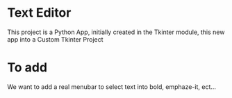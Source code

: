 # Text Editor
This project is a Python App, initially created in the Tkinter module, this new app into a Custom Tkinter Project

# To add
We want to add a real menubar to select text into bold, emphaze-it, ect…
